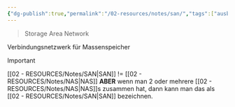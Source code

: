```yaml
---
{"dg-publish":true,"permalink":"/02-resources/notes/san/","tags":["ausbildung/gfn/ap1","informatik/hardware","informatik/netzwerk","speicher"],"noteIcon":"","updated":"2025-10-29T12:59:09.943+01:00"}
---
```


> Storage Area Network 

Verbindungsnetzwerk für Massenspeicher

>[!important] 
>[[02 - RESOURCES/Notes/SAN\|SAN]]  != [[02 - RESOURCES/Notes/NAS\|NAS]]
>**ABER** wenn man 2 oder mehrere [[02 - RESOURCES/Notes/NAS\|NAS]]s zusammen hat, dann kann man das als [[02 - RESOURCES/Notes/SAN\|SAN]] bezeichnen.
